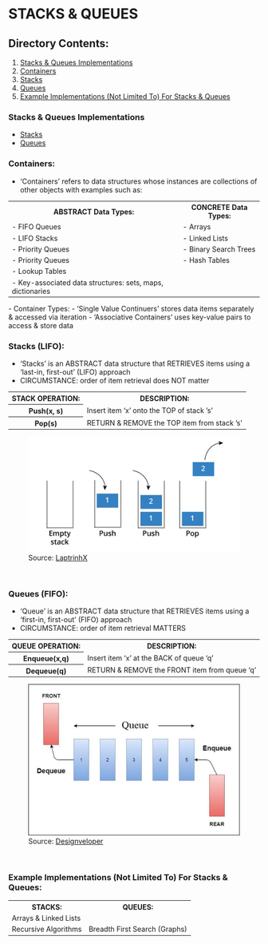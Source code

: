 # STACKS & QUEUES

## Directory Contents:
1) [Stacks & Queues Implementations](#stacks--queues-implementations)
2) [Containers](#containers)
3) [Stacks](#stacks-lifo)
4) [Queues](#queues-fifo)
5) [Example Implementations (Not Limited To) For Stacks & Queues](#example-implementations-not-limited-to-for-stacks--queues)

### Stacks & Queues Implementations
- [Stacks](https://github.com/Zero-Luminance/ads-c/tree/main/data-structures/stacks-and-queues/singly-linked-list-stack-files)
- [Queues](https://github.com/Zero-Luminance/ads-c/tree/main/data-structures/stacks-and-queues/singly-linked-list-queue-files)

### Containers:
- ‘Containers’ refers to data structures whose instances are collections of other objects with examples such as:
<table>
    <tr>
        <th scope="col">ABSTRACT Data Types:</th>
        <th scope="col">CONCRETE Data Types:</th>
    </tr>
    <tr>
        <td>- FIFO Queues</td>
        <td>- Arrays</td>
    </tr>
    <tr>
        <td>- LIFO Stacks</td>
        <td>- Linked Lists</td>
    </tr>
    <tr>
        <td>- Priority Queues</td>
        <td>- Binary Search Trees</td>
    </tr>
    <tr>
        <td>- Priority Queues</td>
        <td>- Hash Tables</td>
    </tr>
    <tr>
        <td>- Lookup Tables</td>
        <td>&nbsp</td>
    </tr>
    <tr>
        <td>- Key-associated data structures: sets, maps, dictionaries</td>
        <td>&nbsp</td>
    </tr>
</table>
- Container Types:
    - ‘Single Value Continuers’ stores data items separately & accessed via iteration
    - ‘Associative Containers’ uses key-value pairs to access & store data

### Stacks (LIFO):
- ‘Stacks’ is an ABSTRACT data structure that RETRIEVES items using a ‘last-in, first-out’ (LIFO) approach
- CIRCUMSTANCE: order of item retrieval does NOT matter
<table>
    <tr>
        <th scope="col">STACK OPERATION:</th>
        <th scope="col">DESCRIPTION:</th>
    </tr>
    <tr>
        <th scope="row">Push(x, s)</th>
        <td>Insert item ‘x’ onto the TOP of stack ’s'</td>
    </tr>
    <tr>
        <th scope="row">Pop(s)</th>
        <td>RETURN & REMOVE the TOP item from stack ’s'</td>
    </tr>
</table>
<figure>
    <img src="../../assets/markdown-images/stack-diagram.png" alt="Stack Diagram">
    <figcaption>Source: <a href="https://laptrinhx.com/stacks-and-queues-simplified-1889506540/">LaptrinhX</a></figcaption>
</figure>
<br>

### Queues (FIFO):
- ‘Queue’ is an ABSTRACT data structure that RETRIEVES items using a ‘first-in, first-out’ (FIFO) approach
- CIRCUMSTANCE: order of item retrieval MATTERS
<table>
    <tr>
        <th scope="col">QUEUE OPERATION:</th>
        <th scope="col">DESCRIPTION:</th>
    </tr>
    <tr>
        <th scope="row">Enqueue(x,q)</th>
        <td>Insert item ‘x’ at the BACK of queue ‘q’</td>
    </tr>
    <tr>
        <th scope="row">Dequeue(q)</th>
        <td>RETURN & REMOVE the FRONT item from queue ‘q’</td>
    </tr>
</table>
<figure>
    <img src="../../assets/markdown-images/queue-diagram.jpeg" alt="Queue Diagram">
    <figcaption>Source: <a href="https://www.designveloper.com/blog/stacks-and-queues-data-structures/">Designveloper</a></figcaption>
</figure>
<br>

### Example Implementations (Not Limited To) For Stacks & Queues:
<table>
    <tr>
        <th scope="col">STACKS:</th>
        <th scope="col">QUEUES:</th>
    </tr>
    <tr>
        <td colspan="2">Arrays & Linked Lists</tr>
    </tr>
    <tr>
        <td>Recursive Algorithms</td>
        <td>Breadth First Search (Graphs)</td>
    </tr>
</table>